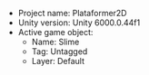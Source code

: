<!-- UNITY CODE ASSIST INSTRUCTIONS START -->
- Project name: Plataformer2D
- Unity version: Unity 6000.0.44f1
- Active game object:
  - Name: Slime
  - Tag: Untagged
  - Layer: Default
<!-- UNITY CODE ASSIST INSTRUCTIONS END -->